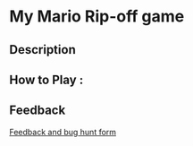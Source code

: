 # My Mario Rip-off game

## Description

## How to Play :
[](my_game.exe)
## Feedback
[Feedback and bug hunt form](https://docs.google.com/forms/d/e/1FAIpQLSel16WqHB_RyhKGQkXHBHY07rVGlyilcfxvCfko3g6kO74M-A/viewform?usp=sf_link)
